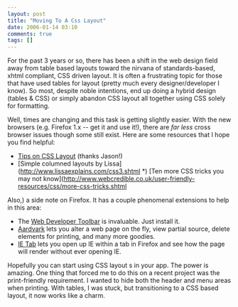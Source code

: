 ```yaml
---
layout: post
title: "Moving To A Css Layout"
date: 2006-01-14 03:10
comments: true
tags: []
---
```

For the past 3 years or so, there has been a shift in the web design field away from table based layouts toward the nirvana of standards-based, xhtml compliant, CSS driven layout. It is often a frustrating topic for those that have used tables for layout (pretty much every designer/developer I know). So most, despite noble intentions, end up doing a hybrid design (tables & CSS) or simply abandon CSS layout all together using CSS solely for formatting.

Well, times are changing and this task is getting slightly easier. With the new browsers (e.g. Firefox 1.x -- get it and use it!), there are _far less_ cross browser issues though some still exist. Here are some resources that I hope you find helpful:

* [Tips on CSS Layout](http://blogs.vertigosoftware.com/jatwood/archive/2006/01/06/Guidelines_and_Tips_for_Pure_CSS_Layouts.aspx) (thanks Jason!)
* [Simple columned layouts by Lissa](http://www.lissaexplains.com/css3.shtml
*) [Ten more CSS tricks you may not know](http://www.webcredible.co.uk/user-friendly-resources/css/more-css-tricks.shtml

Also,) a side note on Firefox. It has a couple phenomenal extensions to help in this area:

* The [Web Developer Toolbar](http://chrispederick.com/work/webdeveloper/) is invaluable. Just install it.
* [Aardvark](http://www.karmatics.com/aardvark/) lets you alter a web page on the fly, view partial source, delete elements for printing, and many more goodies.
* [IE Tab](https://addons.mozilla.org/extensions/moreinfo.php?application=firefox&category=Popular&numpg=10&id=1419) lets you open up IE within a tab in Firefox and see how the page will render without ever opening IE.

Hopefully you can start using CSS layout s in your app. The power is amazing. One thing that forced me to do this on a recent project was the print-friendly requirement. I wanted to hide both the header and menu areas when printing. With tables, I was stuck, but transitioning to a CSS based layout, it now works like a charm.